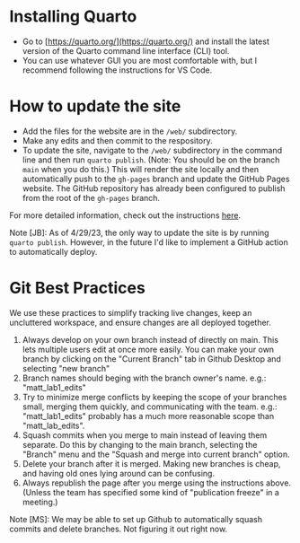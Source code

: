 # Installing Quarto
- Go to [https://quarto.org/](https://quarto.org/) and install the latest version of the Quarto command line interface (CLI) tool.
- You can use whatever GUI you are most comfortable with, but I recommend following the instructions for VS Code.


# How to update the site

- Add the files for the website are in the `/web/` subdirectory.
- Make any edits and then commit to the respository.
- To update the site, navigate to the `/web/` subdirectory in the command line and then run `quarto publish`. (Note: You should be on the branch `main` when you do this.) This will render the site locally and then automatically push to the `gh-pages` branch and update the GitHub Pages website. The GitHub repository has already been configured to publish from the root of the `gh-pages` branch.

For more detailed information, check out the instructions [here](https://quarto.org/docs/publishing/github-pages.html#publish-command).

Note [JB]: As of 4/29/23, the only way to update the site is by running `quarto publish`.
However, in the future I'd like to implement a GitHub action to automatically deploy.

# Git Best Practices

We use these practices to simplify tracking live changes, keep an uncluttered workspace, and ensure changes are all deployed together.

1. Always develop on your own branch instead of directly on main.  This lets multiple users edit at once more easily. You can make your own branch by clicking on the "Current Branch" tab in Github Desktop and selecting "new branch"
2. Branch names should beging with the branch owner's name.  e.g.: "matt_lab1_edits"
3. Try to minimize merge conflicts by keeping the scope of your branches small, merging them quickly, and communicating with the team. e.g.: "matt_lab1_edits" probably has a much more reasonable scope than "matt_lab_edits".
4. Squash commits when you merge to main instead of leaving them separate.  Do this by changing to the main branch, selecting the "Branch" menu and the "Squash and merge into current branch" option.
5. Delete your branch after it is merged.  Making new branches is cheap, and having old ones lying around can be confusing.
6. Always republish the page after you merge using the instructions above. (Unless the team has specified some kind of "publication freeze" in a meeting.)

Note [MS]: We may be able to set up Github to automatically squash commits and delete branches.  Not figuring it out right now.
